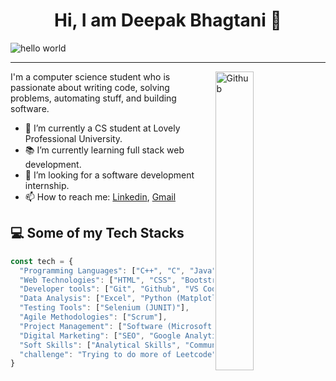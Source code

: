 <h1 align="center">Hi, I am Deepak Bhagtani 👋</h1>

![hello world](https://github.com/hayat-tamboli/hayat-tamboli/raw/master/hello-world.png)

<hr/>

<img width="35%" align="right" alt="Github" src="https://user-images.githubusercontent.com/48678280/88862734-4903af80-d201-11ea-968b-9c939d88a37c.gif" />

I'm a computer science student who is passionate about writing code, solving problems, automating stuff, and building software.

- 🔭 I’m currently a CS student at Lovely Professional University.
- 📚 I’m currently learning full stack web development.
- 👯 I’m looking for a software development internship.
- 📫 How to reach me: [Linkedin](https://www.linkedin.com/in/bhagtanideepak/), [Gmail](mailto:bhagtanideepak77@gmail.com)

## 💻 Some of my Tech Stacks

```javascript
const tech = {
  "Programming Languages": ["C++", "C", "Java", "Python"],
  "Web Technologies": ["HTML", "CSS", "Bootstrap", "Javascript", "JQuery", "React", "NodeJS", "Express"],
  "Developer tools": ["Git", "Github", "VS Code", "PyCharm", "IntelliJ", "Eclipse", "PyCharm", "Jupyter Notebook"],
  "Data Analysis": ["Excel", "Python (Matplotlib, Seaborn, Pandas, Numpy)"],
  "Testing Tools": ["Selenium (JUNIT)"],
  "Agile Methodologies": ["Scrum"],
  "Project Management": ["Software (Microsoft Project, Jira)"],
  "Digital Marketing": ["SEO", "Google Analytics", "Facebook Ads", "Google Ads", "Mailchimp", "Amazon Affiliate", "Content Marketing"],
  "Soft Skills": ["Analytical Skills", "Communication Skills", "Organization", "Attention to Detail", "Time Management", "Negotiation", "Teamwork", "Adaptability", "Problem Solving", "Professionalism"],
  "challenge": "Trying to do more of Leetcode"
}
